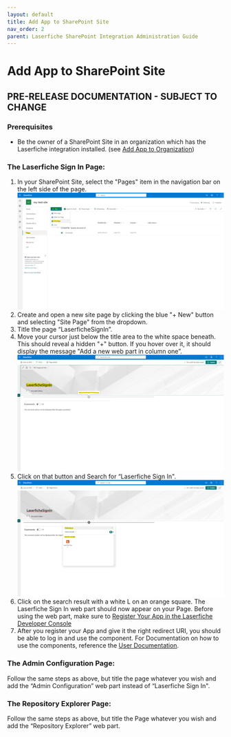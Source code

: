 ```yaml
---
layout: default
title: Add App to SharePoint Site
nav_order: 2
parent: Laserfiche SharePoint Integration Administration Guide
---
```



# Add App to SharePoint Site
## PRE-RELEASE DOCUMENTATION - SUBJECT TO CHANGE
### Prerequisites
  - Be the owner of a SharePoint Site in an organization which has the Laserfiche integration installed. (see [Add App to Organization](./add-app-organization))
  
###  The Laserfiche Sign In Page:
1. In your SharePoint Site, select the "Pages" item in the navigation bar on the left side of the page.
<a href="../assets/images/newSitePage.png"><img src="../assets/images/newSitePage.png"></a>
1. Create and open a new site page by clicking the blue "+ New" button and selecting "Site Page" from the dropdown.
1. Title the page “LaserficheSignIn”.
1. Move your cursor just below the title area to the white space beneath. This should reveal a hidden "+" button. If you hover over it, it should display the message "Add a new web part in column one”.
<a href="../assets/images/hiddenPlusButton.png"><img src="../assets/images/hiddenPlusButton.png"></a>
1. Click on that button and Search for “Laserfiche Sign In".
<a href="../assets/images/searchRepositoryExplorer.png"><img src="../assets/images/searchRepositoryExplorer.png"></a>
1. Click on the search result with a white L on an orange square. The Laserfiche Sign In web part should now appear on your Page. Before using the web part, make sure to [Register Your App in the Laserfiche Developer Console](https://laserfiche.github.io/laserfiche-sharepoint-integration/docs/admin-documentation.html#register-your-app-in-the-developer-console)
1. After you register your App and give it the right redirect URI, you should be able to log in and use the component. For Documentation on how to use the components, reference the [User Documentation](./user-documentation/).

### The Admin Configuration Page:
 Follow the same steps as above, but title the page whatever you wish and add the “Admin Configuration” web part instead of “Laserfiche Sign In".

### The Repository Explorer Page:
Follow the same steps as above, but title the Page whatever you wish and add the “Repository Explorer” web part.
